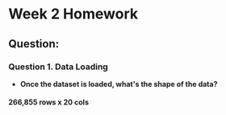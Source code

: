 # Week 2 Homework
## Question:
### Question 1. Data Loading
- **Once the dataset is loaded, what's the shape of the data?**
#### 266,855 rows x 20 cols
